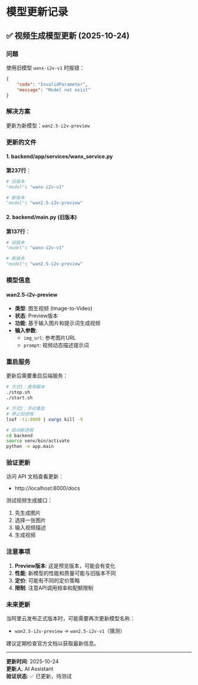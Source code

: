 # 模型更新记录

## ✅ 视频生成模型更新 (2025-10-24)

### 问题
使用旧模型 `wanx-i2v-v1` 时报错：
```json
{
    "code": "InvalidParameter",
    "message": "Model not exist"
}
```

### 解决方案
更新为新模型：`wan2.5-i2v-preview`

### 更新的文件

#### 1. backend/app/services/wanx_service.py
**第237行**：
```python
# 旧版本
"model": "wanx-i2v-v1"

# 新版本
"model": "wan2.5-i2v-preview"
```

#### 2. backend/main.py (旧版本)
**第137行**：
```python
# 旧版本
"model": "wanx-i2v-v1"

# 新版本
"model": "wan2.5-i2v-preview"
```

### 模型信息

#### wan2.5-i2v-preview
- **类型**: 图生视频 (Image-to-Video)
- **状态**: Preview版本
- **功能**: 基于输入图片和提示词生成视频
- **输入参数**:
  - `img_url`: 参考图片URL
  - `prompt`: 视频动态描述提示词

### 重启服务

更新后需要重启后端服务：

```bash
# 方式1：使用脚本
./stop.sh
./start.sh

# 方式2：手动重启
# 停止旧进程
lsof -ti:8000 | xargs kill -9

# 启动新进程
cd backend
source venv/bin/activate
python -m app.main
```

### 验证更新

访问 API 文档查看更新：
- http://localhost:8000/docs

测试视频生成接口：
1. 先生成图片
2. 选择一张图片
3. 输入视频描述
4. 生成视频

### 注意事项

1. **Preview版本**: 这是预览版本，可能会有变化
2. **性能**: 新模型的性能和质量可能与旧版本不同
3. **定价**: 可能有不同的定价策略
4. **限制**: 注意API调用频率和配额限制

### 未来更新

当阿里云发布正式版本时，可能需要再次更新模型名称：
- `wan2.5-i2v-preview` → `wan2.5-i2v-v1`（猜测）

建议定期检查官方文档以获取最新信息。

---

**更新时间**: 2025-10-24  
**更新人**: AI Assistant  
**验证状态**: ✅ 已更新，待测试

